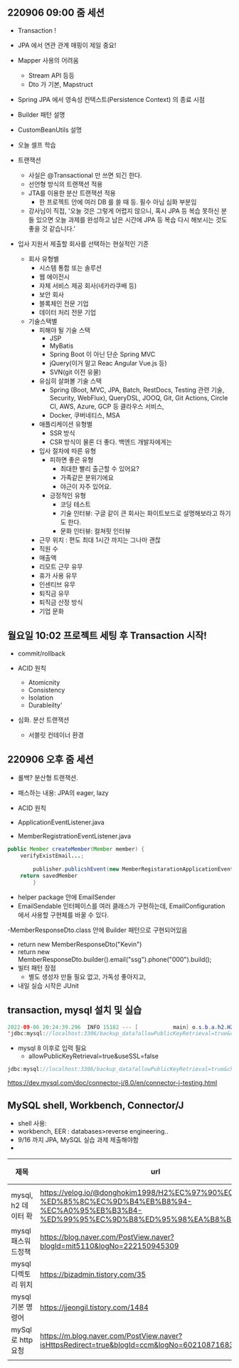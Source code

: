 ## 220906 09:00 줌 세션

- Transaction !

- JPA 에서 연관 관계 매핑이 제일 중요!
- Mapper 사용의 어려움
  - Stream API 등등
  - Dto 가 기본, Mapstruct
- Spring JPA 에서 영속성 컨텍스트(Persistence Context) 의 종료 시점
- Builder 패턴 설명
- CustomBeanUtils 설명

- 오늘 셀프 학습
- 트랜잭션
  - 사실은 @Transactional 만 쓰면 되긴 한다.
  - 선언형 방식의 트랜잭션 적용
  - JTA를 이용한 분산 트랜잭션 적용
    - 한 프로젝트 안에 여러 DB 를 쓸 때 등. 필수 아님 심화 부분임
  - 강사님이 직접, '오늘 것은 그렇게 어렵지 않으니, 혹시 JPA 등 복습 못하신 분들 있으면 오늘 과제를 완성하고 남은 시간에 JPA 등 복습 다시 해보시는 것도 좋을 것 같습니다.'
- 입사 지원서 제출할 회사를 선택하는 현실적인 기준
  - 회사 유형별
    - 시스템 통합 또는 솔루션
    - 웹 에이전시
    - 자체 서비스 제공 회사(네카라쿠배 등)
    - 보안 회사
    - 블록체인 전문 기업
    - 데이터 처리 전문 기업
  - 기술스택별
    - 피해야 될 기술 스택
      - JSP
      - MyBatis
      - Spring Boot 이 아닌 단순 Spring MVC
      - jQuery(이거 말고 Reac Angular Vue.js 등)
      - SVN(git 이전 유물)
    - 유심히 살펴볼 기술 스택
      - Spring (Boot, MVC, JPA, Batch, RestDocs, Testing 관련 기술, Security, WebFlux), QueryDSL, JOOQ, Git, Git Actions, Circle CI, AWS, Azure, GCP 등 클라우스 서비스,
      - Docker, 쿠버네티스, MSA
    - 애플리케이션 유형별
      - SSR 방식
      - CSR 방식이 물론 더 좋다. 백엔드 개발자에게는
    - 입사 절차에 따른 유형
      - 피하면 좋은 유형
        - 최대한 빨리 출근할 수 있어요?
        - 가족같은 분위기에요
        - 야근이 자주 있어요.
      - 긍정적인 유형
        - 코딩 테스트
        - 기술 인터뷰: 구글 같이 큰 회사는 화이트보드로 설명해보라고 하기도 한다. 
        - 문화 인터뷰: 컬쳐핏 인터뷰
    - 근무 위치 : 편도 최대 1시간 까지는 그나마 괜찮
    - 직원 수
    - 매출액
    - 리모트 근무 유무
    - 휴가 사용 유무
    - 인센티브 유무
    - 퇴직금 유무
    - 퇴직금 산정 방식
    - 기업 문화

## 월요일 10:02 프로젝트 세팅 후 Transaction 시작!

- commit/rollback

- ACID 원칙
  - Atomicnity
  - Consistency
  - Isolation
  - Durableilty'

- 심화. 분산 트랜잭션
  - 서블릿 컨테이너 환경

## 220906 오후 줌 세션

- 롤백? 분산형 트랜잭션. 
- 패스하는 내용: JPA의 eager, lazy
- ACID 원칙

- ApplicationEventListener.java
- MemberRegistrationEventListener.java

```java
public Member createMember(Member member) {
    verifyExistEmail...;
        
        publisher.publicshEvent(new MemberRegistarationApplicationEvent)this, savedMember));
    return savedMember
        }
```
- helper package 안에 EmailSender 
- EmailSendable 인터페이스를 여러 클래스가 구현하는데, EmailConfiguration 에서 사용할 구현체를 바꿀 수 있다.


-MemberResponseDto.class 안에 Builder 패턴으로 구현되어있음
  - return new MemberResponseDto("Kevin")
  - return new MemberResponseDto.builder().email("ssg").phone("000").build();
  - 빌터 패턴 장점
    - 별도 생성자 만들 필요 없고, 가독성 좋아지고, 
- 내일 실습 시작은 JUnit

## transaction, mysql 설치 및 실습
```java
2022-09-06 20:24:39.296  INFO 15182 --- [           main] o.s.b.a.h2.H2ConsoleAutoConfiguration    : H2 console available at '/h2'. Databases available at 'jdbc:mysql://localhost:3306/backup_data?allowPublicKeyRetrieval=true&characterEncoding=UTF-8', 'jdbc:mysql://localhost:3306/coffee_order?allowPublicKeyRetrieval=true&characterEncoding=UTF-8
'jdbc:mysql://localhost:3306/backup_data?allowPublicKeyRetrieval=true&characterEncoding=UTF-8', 'jdbc:mysql://localhost:3306/coffee_order?allowPublicKeyRetrieval=true&characterEncoding=UTF-8'

```
- mysql 8 이후로 입력 필요
  - allowPublicKeyRetrieval=true&useSSL=false
  
```java
jdbc:mysql://localhost:3306/backup_data?allowPublicKeyRetrieval=true&characterEncoding=UTF-8&allowPublicKeyRetrieval=true&useSSL=false
```
https://dev.mysql.com/doc/connector-j/8.0/en/connector-j-testing.html

## MySQL shell, Workbench, Connector/J

- shell 사용:
- workbench, EER : databases>reverse engineering..
- 9/16 까지 JPA, MySQL 실습 과제 제출해야함
- 
| 제목              | url | 기타  |
|-----------------|-----|-----|
||||
| mysql, h2 데이터 확 |https://velog.io/@donghokim1998/H2%EC%97%90%EC%84%9C-%ED%85%8C%EC%9D%B4%EB%B8%94-%EC%A0%95%EB%B3%B4-%ED%99%95%EC%9D%B8%ED%95%98%EA%B8%B0||
| mysql패스워드정책     |https://blog.naver.com/PostView.naver?blogId=mit5110&logNo=222150945309||
| mysql디렉토리 위치    |https://bizadmin.tistory.com/35||
| mysql 기본 명령어    |https://jjeongil.tistory.com/1484||
| mySql로 http 요청  |https://m.blog.naver.com/PostView.naver?isHttpsRedirect=true&blogId=ccm&logNo=60210871683||
||||

